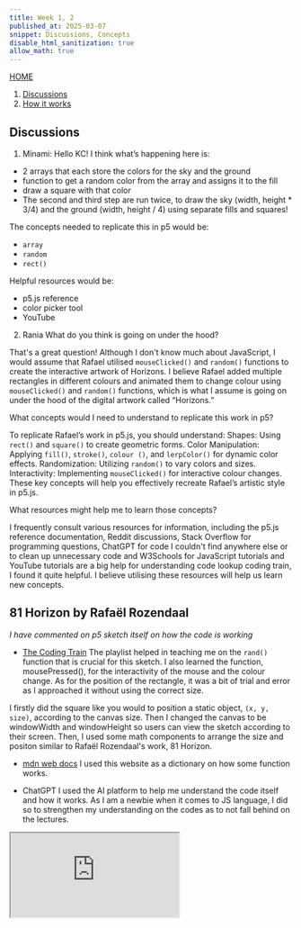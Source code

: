 ```yaml
---
title: Week 1, 2
published_at: 2025-03-07
snippet: Discussions, Concepts
disable_html_sanitization: true
allow_math: true
---
```

[HOME](https://kc-yeo-creative-co-37.deno.dev/)

1. [Discussions](#discussions)
2. [How it works](#81-horizon-by-rafaël-rozendaal)

## Discussions
1. Minami:
Hello KC! 
I think what’s happening here is:
* 2 arrays that each store the colors for the sky and the ground
* function to get a random color from the array and assigns it to the fill
* draw a square with that color
* The second and third step are run twice, to draw the sky (width, height * 3/4) and the ground (width, height / 4) using separate fills and squares!

The concepts needed to replicate this in p5 would be:
* `array`
* `random`
* `rect()`

Helpful resources would be:
* p5.js reference
* color picker tool
* YouTube

2. Rania
What do you think is going on under the hood? 

That's a great question! Although I don't know much about JavaScript, I would assume that Rafael utilised `mouseClicked()` and `random()` functions to create the interactive artwork of Horizons. I believe Rafael added multiple rectangles in different colours and animated them to change colour using `mouseClicked()` and `random()` functions, which is what I assume is going on under the hood of the digital artwork called “Horizons.”

What concepts would I need to understand to replicate this work in p5?

To replicate Rafael’s work in p5.js, you should understand:
Shapes: Using `rect()` and `square()` to create geometric forms.
Color Manipulation: Applying `fill()`, `stroke()`, `colour ()`, and `lerpColor()` for dynamic color effects.
Randomization: Utilizing `random()` to vary colors and sizes.
Interactivity: Implementing `mouseClicked()` for interactive colour changes.
These key concepts will help you effectively recreate Rafael’s artistic style in p5.js.

What resources might help me to learn those concepts?

I frequently consult various resources for information, including the p5.js reference documentation, Reddit discussions, Stack Overflow for programming questions, ChatGPT for code I couldn't find anywhere else or to clean up unnecessary code and W3Schools for JavaScript tutorials and YouTube tutorials are a big help for understanding code lookup coding train, I found it quite helpful. I believe utilising these resources will help us learn new concepts. 

## 81 Horizon by Rafaël Rozendaal

*I have commented on p5 sketch itself on how the code is working*

* [The Coding Train](https://shorturl.at/PQCfr)
The playlist helped in teaching me on the `rand()` function that is crucial for this sketch. I also learned the function, mousePressed(), for the interactivity of the mouse and the colour change. As for the position of the rectangle, it was a bit of trial and error as I approached it without using the correct size. 

I firstly did the square like you would to position a static object, `(x, y, size)`, according to the canvas size. Then I changed the canvas to be windowWidth and windowHeight so users can view the sketch according to their screen. Then, I used some math components to arrange the size and positon similar to Rafaël Rozendaal's work, 81 Horizon.

* [mdn web docs](https://developer.mozilla.org/en-US/docs/Web/JavaScript)
I used this website as a dictionary on how some function works. 

* ChatGPT
I used the AI platform to help me understand the code itself and how it works. As I am a newbie when it comes to JS language, I did so to strengthen my understanding on the codes as to not fall behind on the lectures. 

<iframe id="random_color_generator" src="https://editor.p5js.org/KC-Yeo/full/vnL9hfQua"></iframe>

<script type="module">

    const iframe  = document.getElementById (`random_color_generator`)
    iframe.width  = iframe.parentNode.scrollWidth
    iframe.height = iframe.width * 9 / 16 + 42

</script>


